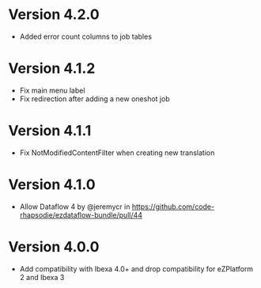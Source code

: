 # Version 4.2.0

* Added error count columns to job tables

# Version 4.1.2

* Fix main menu label
* Fix redirection after adding a new oneshot job

# Version 4.1.1

* Fix NotModifiedContentFilter when creating new translation

# Version 4.1.0

* Allow Dataflow 4 by @jeremycr in https://github.com/code-rhapsodie/ezdataflow-bundle/pull/44

# Version 4.0.0

* Add compatibility with Ibexa 4.0+ and drop compatibility for eZPlatform 2 and Ibexa 3 
